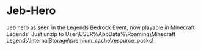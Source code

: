 # Jeb-Hero
Jeb hero as seen in the Legends Bedrock Event, now playable in Minecraft Legends! Just unzip to User\USER%AppData%\Roaming\Minecraft Legends\internalStorage\premium_cache\resource_packs!
